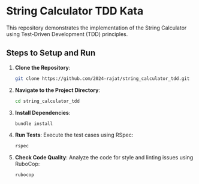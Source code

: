 # String Calculator TDD Kata

This repository demonstrates the implementation of the String Calculator using Test-Driven Development (TDD) principles.

## Steps to Setup and Run

1. **Clone the Repository**:
   ```bash
   git clone https://github.com/2024-rajat/string_calculator_tdd.git
   ```

2. **Navigate to the Project Directory**:
   ```bash
   cd string_calculator_tdd
   ```

3. **Install Dependencies**:
   ```bash
   bundle install
   ```

4. **Run Tests**:
   Execute the test cases using RSpec:
   ```bash
   rspec
   ```

5. **Check Code Quality**:
   Analyze the code for style and linting issues using RuboCop:
   ```bash
   rubocop
   ```
